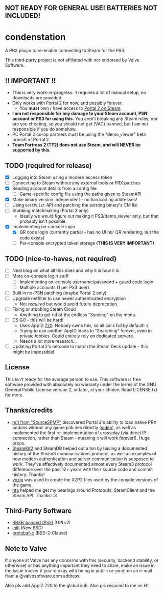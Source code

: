 ## NOT READY FOR GENERAL USE! BATTERIES NOT INCLUDED!

# condenstation

A PRX plugin to re-enable connecting to Steam for the PS3.

This third-party project is not affiliated with nor endorsed by Valve Software.

## !! IMPORTANT !!

* This is very work-in-progress. It requires a lot of manual setup, no downloads are provided.
* Only works with Portal 2 for now, and possibly forever.
    * You **must** own / have access to [Portal 2 on Steam](https://store.steampowered.com/app/620/).
* **I am not responsible for any damage to your Steam account, PSN account or PS3 for using this.** You aren't breaking any Steam rules, nor are you cheating, so you should not get (VAC) banned, but I am not responsible if you do somehow.
* PC Portal 2 co-op partners must be using the "demo_viewer" beta branch of Portal 2.
* **Team Fortress 2 (TF2) does not use Steam, and will NEVER be supported by this.**

## TODO (required for release)

* [x] Logging into Steam using a modern access token
* [ ] Connecting to Steam without any external tools or PRX patches
* [x] Reading account details from a config file
    * [ ] Game-specific config file using the paths given to SteamAPI
* [x] Make binary version independent - no hardcoding addresses!
* [ ] Using `GetCMList` API and patching the existing binary's CM list
* [ ] Stubbing matchmaking (Portal 2 only)
    * Ideally we would figure out making it PS3/demo_viewer only, but that probably isn't possible.
* [x] Implementing on-console login
    * [x] QR code login (currently partial - has no UI nor QR rendering, but the code exists)
    * [ ] Per-console encrypted token storage **(THIS IS VERY IMPORTANT)**

## TODO (nice-to-haves, not required)

* [ ] Neat blog on what all this does and why it is how it is
* [ ] More on-console login stuff
    * [ ] Implementing on-console username/password + guard code login
    * [ ] Multiple accounts (1 per PS3 user)
* [ ] Built in no-PSN patching (maybe Portal 2 only)
* [ ] Upgrade netfilter to use newer authenticated encryption
   * Not *required* but would avoid future deprecation.
* [ ] Fixing or stubbing Steam Cloud
   * Anything to get rid of the endless "Syncing" on the menu.
* [ ] CS:GO - this will be hard!
   * Uses AppID [720](https://steamdb.info/app/720/). Nobody owns this, so all calls fail by default! :(
   * Trying to use another AppID leads to "Searching" forever, even in private lobbies. Could entirely rely on [dedicated servers](https://steamdb.info/app/790/).
   * Needs a lot more research...
* [ ] Updating Portal 2's netcode to match the Steam Deck update - this might be impossible!

## License

This isn't ready for the average person to use. This software is free software
provided with absolutely no warranty under the terms of the GNU General Public
License version 2, or later, at your choice. Read LICENSE.txt for more.

## Thanks/credits

* [relt from "SourceSPMP"](https://github.com/SourceSPMP/PS3Plugins) discovered Portal 2's ability to load native PRX addons without any game patches directly ([video](https://www.youtube.com/watch?v=3_jE5osEfRo)), as well as implemented the first re-implementation of crossplay (via direct IP connection, rather than Steam - meaning it will work forever!). Huge props.
* [SteamKit2](https://github.com/SteamRE/SteamKit) and SteamDB helped out a ton by having a documented history of the Steam3 communications protocol, as well as examples of how modern authentication and server communication is supposed to work. They've effectively documented almost every Steam3 protocol difference over the past 12+ years with their source code and commit history. Thanks!
* [vxzip](https://github.com/CRACKbomber/vxzip) was used to create the XZP2 files used by the console versions of the game.
* [nta](https://ntauthority.me) helped me get my bearings around Protobufs, SteamClient and the Steam API. Thanks! :3

## Third-Party Software

* [RB3Enhanced (PS3)](https://github.com/InvoxiPlayGames/RB3Enhanced) (GPLv2)
* [inih](https://github.com/benhoyt/inih) (New BSD)
* [protobuf-c](https://github.com/protobuf-c/protobuf-c) (BSD-2-Clause)

## Note to Valve

If anyone at Valve has any concerns with this (security, backend stability, or otherwise) or has anything important they need to share, make an issue in the issue tracker if you're okay with being in public or send me an e-mail from a @valvesoftware.com address.

Also pls add AppID 720 to the global sub. Also pls respond to me on H1.
